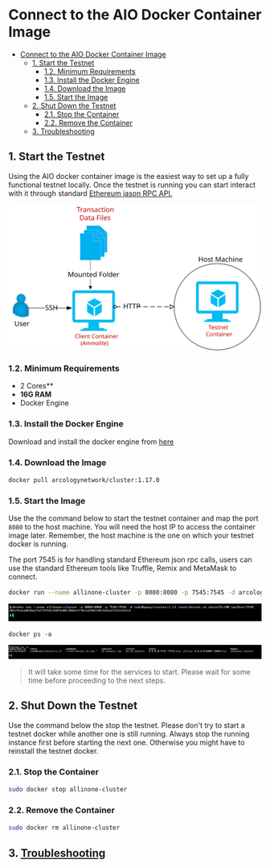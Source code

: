 # Connect to the AIO Docker Container Image

- [Connect to the AIO Docker Container Image](#connect-to-the-aio-docker-container-image)
  - [1. Start the Testnet](#1-start-the-testnet)
    - [1.2. Minimum Requirements](#12-minimum-requirements)
    - [1.3. Install the Docker Engine](#13-install-the-docker-engine)
    - [1.4. Download the Image](#14-download-the-image)
    - [1.5. Start the Image](#15-start-the-image)
  - [2. Shut Down the Testnet](#2-shut-down-the-testnet)
    - [2.1. Stop the Container](#21-stop-the-container)
    - [2.2. Remove the Container](#22-remove-the-container)
  - [3. Troubleshooting](#3-troubleshooting)

## 1. Start the Testnet

Using the AIO docker container image is the easiest way to set up a fully functional testnet locally. Once the testnet is running you can start interact with it through standard [Ethereum jason RPC API.](https://github.com/ethereum/execution-apis)

![alt text](./img/testnet-container.svg)

### 1.2. Minimum Requirements

- 2 Cores**
- **16G RAM**
- Docker Engine

### 1.3. Install the Docker Engine

Download and install the docker engine from [here](https://www.docker.com/)

### 1.4. Download the Image

```sh
docker pull arcologynetwork/cluster:1.17.0
```

### 1.5. Start the Image

Use the the command below to start the testnet container and map the port `8080` to the host machine. You will need the host IP to access the container image later. Remember, the host machine is the one on which your testnet docker is running. 

The port 7545 is for handling standard Ethereum json rpc calls, users can use the standard Ethereum tools like Truffle, Remix and MetaMask to connect.

```sh
docker run --name allinone-cluster -p 8080:8080 -p 7545:7545 -d arcologynetwork/cluster:1.17.0/root/dstart.sh chainID:16 rpcPort:7545
```

![alt txt](./img/docker-run.png)

```
docker ps -a
```

![alt txt](./img/docker-ps.png)

> It will take some time for the services to start. Please wait for some time before proceeding to the next steps.

## 2. Shut Down the Testnet

Use the command below the stop the testnet. Please don't try to start a testnet docker while another one is still running. Always stop the running instance first before starting the next one. Otherwise you might have to reinstall the testnet docker.

### 2.1. Stop the Container

```sh
sudo docker stop allinone-cluster 
```

### 2.2. Remove the Container

```sh
sudo docker rm allinone-cluster 
```

## 3. [Troubleshooting](./troubleshooting/questions.md)